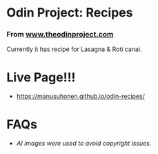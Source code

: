 # Odin Project: Recipes
### From www.theodinproject.com

Currently it has recipe for Lasagna & Roti canai.

# Live Page!!!
* https://manusuhonen.github.io/odin-recipes/

# FAQs
* *AI images were used to avoid copyright issues.*
